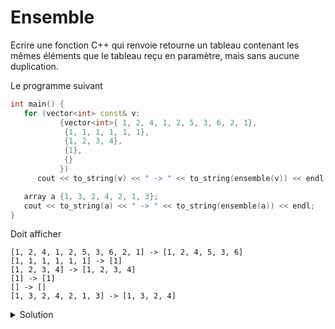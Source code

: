 # Ensemble

Ecrire une fonction C++ qui renvoie retourne un tableau
contenant les mêmes éléments que le tableau reçu en paramètre, 
mais sans aucune duplication.

Le programme suivant 

~~~cpp
int main() {
   for (vector<int> const& v:
           {vector<int>{ 1, 2, 4, 1, 2, 5, 3, 6, 2, 1},
            {1, 1, 1, 1, 1, 1},
            {1, 2, 3, 4},
            {1},
            {}
           })
      cout << to_string(v) << " -> " << to_string(ensemble(v)) << endl;

   array a {1, 3, 2, 4, 2, 1, 3};
   cout << to_string(a) << " -> " << to_string(ensemble(a)) << endl;
}
~~~

Doit afficher 

~~~
[1, 2, 4, 1, 2, 5, 3, 6, 2, 1] -> [1, 2, 4, 5, 3, 6]
[1, 1, 1, 1, 1, 1] -> [1]
[1, 2, 3, 4] -> [1, 2, 3, 4]
[1] -> [1]
[] -> []
[1, 3, 2, 4, 2, 1, 3] -> [1, 3, 2, 4]
~~~


<details>
<summary>Solution</summary>

~~~cpp
bool inclut(span<const int> s, int val) {
   for (int e : s)
      if (e == val) return true;
   return false;
}

vector<int> ensemble(span<const int> s) {
   vector<int> v;
   for (int e : s) {
      if (not inclut(v, e))
         v.push_back(e);
   }
   return v;
}
~~~
</details>

